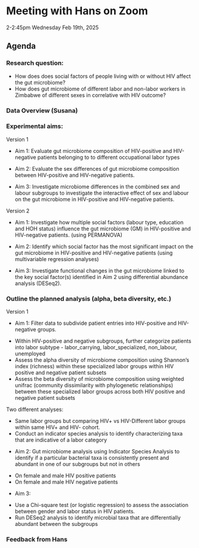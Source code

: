 # Meeting with Hans on Zoom 
2-2:45pm Wednesday Feb 19th, 2025
## Agenda
 ### Research question: 
 - How does does social factors of people living with or without HIV affect the gut microbiome?
 -  How does gut microbiome of different labor and non-labor workers in Zimbabwe of different sexes in correlative with HIV outcome?



 ### Data Overview (Susana)
 
 ### Experimental aims:
Version 1

 * Aim 1: Evaluate gut microbiome composition of HIV-positive and HIV-negative patients belonging to to different occupational labor types 

 * Aim 2:  Evaluate the sex differences of gut microbiome composition between HIV-positive and HIV-negative patients. 

 * Aim 3: Investigate microbiome differences in the combined sex and labour subgroups to investigate the interactive effect of sex and labour on the gut microbiome in HIV-positive and HIV-negative patients.


Version 2
 
 * Aim 1: Investigate how multiple social factors (labour type, education and HOH status) influence the gut microbiome (GM) in HIV-positive and HIV-negative patients. (using PERMANOVA)

 * Aim 2:  Identify which social factor has the most significant impact on the gut microbiome in HIV-positive and HIV-negative patients (using multivariable regression analyses)

 * Aim 3: Investigate functional changes in the gut microbiome linked to the key social factor(s) identified in Aim 2 using differential abundance analysis (DESeq2).
   

 ### Outline the planned analysis (alpha, beta diversity, etc.)

 Version 1

 * Aim 1: Filter data to subdivide patient entries into HIV-positive and HIV-negative groups.
- Within HIV-positive and negative subgroups, further categorize patients into labor subtype - labor_carrying, labor_specialized, non_labour, unemployed
- Assess the alpha diversity of microbiome composition using Shannon’s index (richness) within these specialized labor groups within HIV positive and negative patient subsets
- Assess the beta diversity of microbiome composition using weighted unifrac (community dissimilarity with phylogenetic relationships) between these specialized labor groups across both HIV positive and negative patient subsets 

Two different analyses:
- Same labor groups but comparing HIV+ vs HIV-Different labor groups within same HIV+ and HIV- cohort.
- Conduct an indicator species analysis to identify characterizing taxa that are indicative of a labor category

* Aim 2: Gut microbiome analysis using Indicator Species Analysis to identify if a particular bacterial taxa is consistently present and abundant in one of our subgroups but not in others
- On female and male HIV positive patients
- On female and male HIV negative patients

* Aim 3:
- Use a Chi-square test (or logistic regression) to assess the association between gender and labor status in HIV patients.
- Run DESeq2 analysis to identify microbial taxa that are differentially abundant between the subgroups

 
 
 ### Feedback from Hans
 
